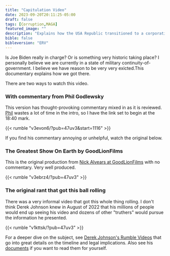 ```yaml
---
title: "Capitulation Video"
date: 2023-09-20T20:11:25-05:00
draft: false
tags: [Corruption,MAGA]
featured_image: ""
description: "Explains how the USA Republic transitioned to a corporation in 1871 and how that is being remedied."
bible: false
bibleversion: "ERV"
---
```


Is Joe Biden really in charge?  Or is something very historic taking place?  I personally believe we are currently in a state of military continuity-of-government. I believe we have reason to be very very exicted.This documentary explains how we got there.

There are two ways to watch this video.

### With commentary from Phil Godlewsky

This version has thought-provoking commentary mixed in as it is reviewed.  [Phil](https://rumble.com/user/philgodlewski) wastes a lot of time in the intro, so I have the link set to begin at the 18:40 mark.  

{{< rumble "v3evon6/?pub=47uv3&start=1116" >}}

If you find his commentary annoying or unhelpful, watch the original below.

### The Greatest Show On Earth by GoodLionFilms

This is the original production from [Nick Alvears at GoodLionFilms](https://rumble.com/user/GoodLionFilms) with no commentary.  Very well produced.

{{< rumble "v3ebrz4/?pub=47uv3" >}}

### The original rant that got this ball rolling

There was a very informal video that got this whole thing rolling.  I don't think Derek Johnson knew in August of 2022 that his millions of people would end up seeing his video and dozens of other "truthers" would pursue the information he presented.

{{< rumble "v1kttsk/?pub=47uv3" >}}

For a deeper dive on the subject, see [Derek Johnson's Rumble Videos](https://rumble.com/user/RattleTrap1776) that go into great details on the timeline and legal implications.  Also see his [documents](https://thedocuments.info) if you want to read them for yourself.